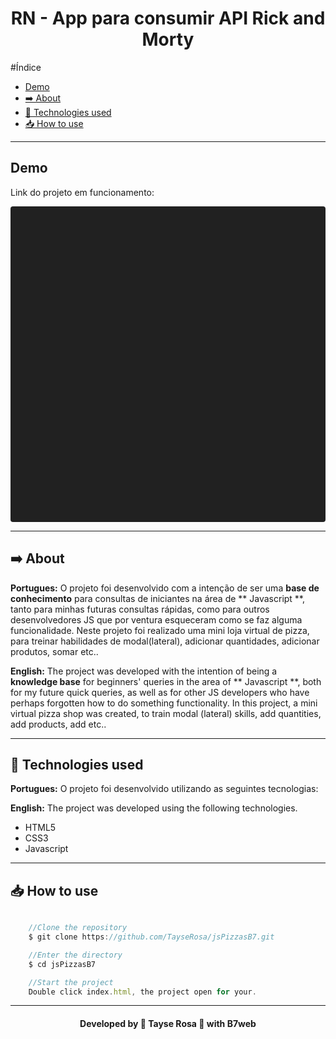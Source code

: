 <h1 align="center"> RN - App para consumir API Rick and Morty </h1>

#Índice
- [Demo](#demo)
- [➡️ About](#️-about)
- [🚀 Technologies used](#-technologies-used)
- [📥 How to use](#-how-to-use)

---

## Demo
Link do projeto em funcionamento: 

<div data-snack-id="@tayse_rosa/app-rick-and-morty" data-snack-platform="web" data-snack-preview="true" data-snack-theme="dark" style="overflow:hidden;background:#212121;border:1px solid var(--color-border);border-radius:4px;height:505px;width:100%"></div>
<script async src="https://snack.expo.dev/embed.js"></script>

---

## ➡️ About
<b>Portugues:</b>
O projeto foi desenvolvido com a intenção de ser uma **base de conhecimento** para consultas de iniciantes na área de ** Javascript **, tanto para minhas futuras consultas rápidas, como para outros desenvolvedores JS que por ventura esqueceram como se faz alguma funcionalidade.
Neste projeto foi realizado uma mini loja virtual de pizza, para treinar habilidades de modal(lateral), adicionar quantidades, adicionar produtos, somar etc..


<b>English:</b>
The project was developed with the intention of being a **knowledge base** for beginners' queries in the area of ** Javascript **, both for my future quick queries, as well as for other JS developers who have perhaps forgotten how to do something functionality.
In this project, a mini virtual pizza shop was created, to train modal (lateral) skills, add quantities, add products, add etc..


---

## 🚀 Technologies used
<b>Portugues:</b>
O projeto foi desenvolvido utilizando as seguintes tecnologias:

<b>English:</b>
The project was developed using the following technologies.

- HTML5
- CSS3
- Javascript

---

## 📥 How to use
```js

    //Clone the repository
    $ git clone https://github.com/TayseRosa/jsPizzasB7.git

    //Enter the directory 
    $ cd jsPizzasB7

    //Start the project
    Double click index.html, the project open for your.

``` 

---
<h4 align="center"> Developed by 🚀 Tayse Rosa 🌸 with B7web </h4>